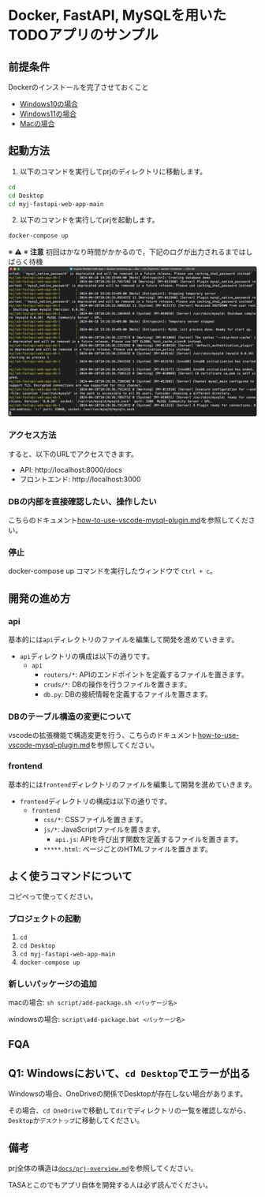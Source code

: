 # Docker, FastAPI, MySQLを用いたTODOアプリのサンプル
## 前提条件
Dockerのインストールを完了させておくこと

- [Windows10の場合](docs/install-docker-windows10.md)
- [Windows11の場合](docs/install-docker-windows11.md)
- [Macの場合](docs/install-docker-mac.md)


## 起動方法
1. 以下のコマンドを実行してprjのディレクトリに移動します。
```bash 
cd
cd Desktop
cd myj-fastapi-web-app-main
```

2. 以下のコマンドを実行してprjを起動します。
```bash
docker-compose up
```
※ ⚠️ ※ **注意** 初回はかなり時間がかかるので，下記のログが出力されるまではしばらく待機
<img width="800" alt="cmd.png" src="docs/images/docker-first-up-output.png">

### アクセス方法
すると、以下のURLでアクセスできます。
- API: http://localhost:8000/docs
- フロントエンド: http://localhost:3000

### DBの内部を直接確認したい、操作したい
こちらのドキュメント[how-to-use-vscode-mysql-plugin.md](docs/how-to-use-vscode-mysql-plugin.md)を参照してください。

### 停止

docker-compose up コマンドを実行したウィンドウで `Ctrl + c`。

## 開発の進め方
### api
基本的には`api`ディレクトリのファイルを編集して開発を進めていきます。
- `api`ディレクトリの構成は以下の通りです。
  - `api`
    - `routers/*`: APIのエンドポイントを定義するファイルを置きます。
    - `cruds/*`: DBの操作を行うファイルを置きます。
    - `db.py`: DBの接続情報を定義するファイルを置きます。

### DBのテーブル構造の変更について
vscodeの拡張機能で構造変更を行う、こちらのドキュメント[how-to-use-vscode-mysql-plugin.md](docs/how-to-use-vscode-mysql-plugin.md)を参照してください。

### frontend
基本的には`frontend`ディレクトリのファイルを編集して開発を進めていきます。
- `frontend`ディレクトリの構成は以下の通りです。
  - `frontend`
      - `css/*`: CSSファイルを置きます。
      - `js/*`: JavaScriptファイルを置きます。
        - `api.js`: APIを呼び出す関数を定義するファイルを置きます。
      - `*****.html`: ページごとのHTMLファイルを置きます。


## よく使うコマンドについて
コピペって使ってください。

### プロジェクトの起動
1. `cd`
2. `cd Desktop`
3. `cd myj-fastapi-web-app-main`
4. `docker-compose up`

### 新しいパッケージの追加
macの場合: `sh script/add-package.sh <パッケージ名>`

windowsの場合: `script\add-package.bat <パッケージ名>`

## FQA
## Q1: Windowsにおいて、`cd Desktop`でエラーが出る

Windowsの場合、OneDriveの関係でDesktopが存在しない場合があります。

その場合、`cd OneDrive`で移動して`dir`でディレクトリの一覧を確認しながら、`Desktop`か`デスクトップ`に移動してください。


## 備考
prj全体の構造は[`docs/prj-overview.md`](docs/prj-overview.md)を参照してください。

TASAとこのでもアプリ自体を開発する人は必ず読んでください。
